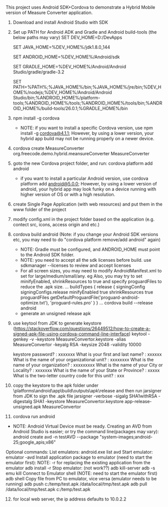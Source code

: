 This project uses Android SDK+Cordova to demonstrate a Hybrid Mobile version of Measure Converter application.

1. Download and install Android Studio with SDK
2. Set up PATH for Android ADK and Gradle and Android build-tools (the below paths may vary)
   SET DEV_HOME=D:/DevApps
   
   SET JAVA_HOME=%DEV_HOME%/jdk1.8.0_144
   
   SET ANDROID_HOME=%DEV_HOME%/Android/sdk
   
   SET GRADLE_HOME=%DEV_HOME%/Android/Android Studio/gradle/gradle-3.2
   
   SET PATH=%PATH%;%JAVA_HOME%/bin;%JAVA_HOME%/jre/bin;%DEV_HOME%/nodejs;%DEV_HOME%/Android/Android Studio/bin;%ANDROID_HOME%/platform-tools;%ANDROID_HOME%/tools;%ANDROID_HOME%/tools/bin;%ANDROID_HOME%/build-tools/26.0.1;%GRADLE_HOME%/bin
   
3. npm install -g cordova
   - NOTE: if you want to install a specific Cordova version, use npm install -g cordova@4.1.1; However, by using a lower version, your hybrid app build may not be running properly on a newer device.
4. cordova create MeasureConverter org.freecode.demo.hybrid.meansureConverter MeasureConverter
5. goto the new Cordova project folder, and run: cordova platform add android
   - if you want to install a particular Android version, use cordova platform add android@5.0.0; However, by using a lower version of android, your hybrid app may look funky on a device running with higher version of OS or with a high resolution.
6. create Single Page Application (with web resources) and put them in the www folder of the project
7. modify config.xml in the project folder based on the application (e.g. contect src, icons, access origin and etc.)
8. cordova build android (Note: if you change your Android SDK versions etc, you may need to do "cordova platform remove/add android" again)
   - NOTE: Gradle must be configured, and ANDROID_HOME must point to the Android SDK folder.
   - NOTE: you need to accept all the sdk licenses before build. use sdkmanager --licenses to review and accept licenses
   - For all screen sizes, you may need to modify AndroidManifest.xml to set for large/medium/small/any.
     eg <supports-screens android:anyDensity="true" android:largeScreens="true" android:normalScreens="true" android:resizeable="true" android:smallScreens="true" android:xlargeScreens="true" />
   Also, you may try to set minifyEnabled, shrinkResources to true and specify proguardFiles to reduce the .apk size.
		...
		buildTypes {
            release {
                signingConfig signingConfigs.release
				minifyEnabled true
                shrinkResources true
				proguardFiles getDefaultProguardFile('proguard-android-optimize.txt'), 'proguard-rules.pro'
            }
        }
		...
   cordova build --release android
   - generate an unsigned release apk

9. use keytool from JDK to generate keystore (https://stackoverflow.com/questions/26449512/how-to-create-a-signed-apk-file-using-cordova-command-line-interface)
   keytool -genkey -v -keystore MeasureConvertor.keystore -alias MeasureConvertor -keyalg RSA -keysize 2048 -validity 10000

    keystore password? : xxxxxxx
    What is your first and last name? :  xxxxxx
    What is the name of your organizational unit? :  xxxxxxxx
    What is the name of your organization? :  xxxxxxxxx
    What is the name of your City or Locality? :  xxxxxxx
    What is the name of your State or Province? :  xxxxx
    What is the two-letter country code for this unit? :  xxx   

10. copy the keystore to the apk folder under <project>\platforms\android\app\build\outputs\apk\release and then run jarsigner from JDK to sign the .apk file
    jarsigner -verbose -sigalg SHA1withRSA -digestalg SHA1 -keystore MeasureConvertor.keystore app-release-unsigned.apk MeasureConvertor
	
11. cordova run android 
   - NOTE: Android Virtual Device must be ready. Creating an AVD from Android Studio is easier; or try the command line(packages may vary): android create avd -n testAVD --package "system-images;android-25;google_apis;x86"

Optional commands:
List emulators: 
	android.exe list avd
Start emulator:
	emulator -avd <emulator name>
Install application package to emulator (need to start the emulator first): NOTE: -r for replacing the existing application from the emulator
	adb install -r <package name.apk>
Stop emulator: (not work??)
	adb kill-server
	adb -s <emulator name> emu kill
Connect to Emulator shell (NOTE: need to start the emulator first)
    adb shell
Copy file from PC to emulator, vice versa (emulator needs to be running)
    adb push c:/temp/test.apk /data/local/tmp/test.apk
	adb pull /data/local/tmp/test.apk c:/temp/test.apk

12. for local web server, the ip address defaults to 10.0.2.2

